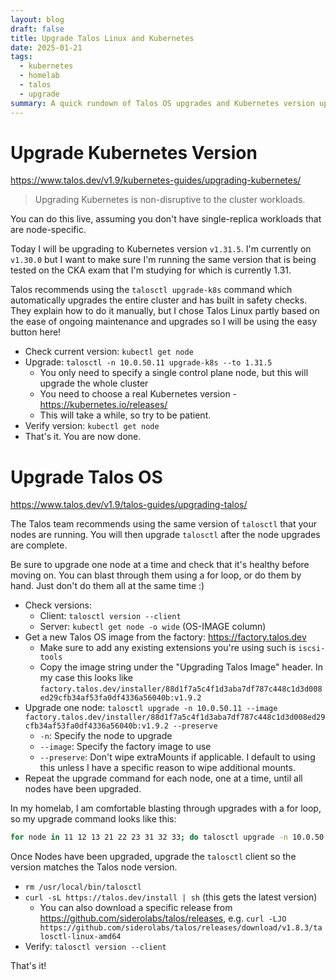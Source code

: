 ```yaml
---
layout: blog
draft: false
title: Upgrade Talos Linux and Kubernetes
date: 2025-01-21
tags:
  - kubernetes
  - homelab
  - talos
  - upgrade
summary: A quick rundown of Talos OS upgrades and Kubernetes version upgrades
---
```

# Upgrade Kubernetes Version
https://www.talos.dev/v1.9/kubernetes-guides/upgrading-kubernetes/

> Upgrading Kubernetes is non-disruptive to the cluster workloads.

You can do this live, assuming you don't have single-replica workloads that are node-specific.

Today I will be upgrading to Kubernetes version `v1.31.5`. I'm currently on `v1.30.0` but I want to make sure I'm running the same version that is being tested on the CKA exam that I'm studying for which is currently 1.31.

Talos recommends using the `talosctl upgrade-k8s` command which automatically upgrades the entire cluster and has built in safety checks. They explain how to do it manually, but I chose Talos Linux partly based on the ease of ongoing maintenance and upgrades so I will be using the easy button here!

- Check current version: `kubectl get node`
- Upgrade: `talosctl -n 10.0.50.11 upgrade-k8s --to 1.31.5`
  - You only need to specify a single control plane node, but this will upgrade the whole cluster
  - You need to choose a real Kubernetes version - https://kubernetes.io/releases/
  - This will take a while, so try to be patient.
- Verify version: `kubectl get node`
- That's it. You are now done.

# Upgrade Talos OS
https://www.talos.dev/v1.9/talos-guides/upgrading-talos/

The Talos team recommends using the same version of `talosctl` that your nodes are running. You will then upgrade `talosctl` after the node upgrades are complete.

Be sure to upgrade one node at a time and check that it's healthy before moving on. You can blast through them using a for loop, or do them by hand. Just don't do them all at the same time :)

- Check versions:
  - Client: `talosctl version --client`
  - Server: `kubectl get node -o wide` (OS-IMAGE column)
- Get a new Talos OS image from the factory: https://factory.talos.dev
  - Make sure to add any existing extensions you're using such is `iscsi-tools`
  - Copy the image string under the "Upgrading Talos Image" header. In my case this looks like `factory.talos.dev/installer/88d1f7a5c4f1d3aba7df787c448c1d3d008ed29cfb34af53fa0df4336a56040b:v1.9.2`
- Upgrade one node: `talosctl upgrade -n 10.0.50.11 --image factory.talos.dev/installer/88d1f7a5c4f1d3aba7df787c448c1d3d008ed29cfb34af53fa0df4336a56040b:v1.9.2 --preserve`
  - `-n`: Specify the node to upgrade
  - `--image`: Specify the factory image to use
  - `--preserve`: Don't wipe extraMounts if applicable. I default to using this unless I have a specific reason to wipe additional mounts.
- Repeat the upgrade command for each node, one at a time, until all nodes have been upgraded.

In my homelab, I am comfortable blasting through upgrades with a for loop, so my upgrade command looks like this:
```bash
for node in 11 12 13 21 22 23 31 32 33; do talosctl upgrade -n 10.0.50.$node --image factory.talos.dev/installer/88d1f7a5c4f1d3aba7df787c448c1d3d008ed29cfb34af53fa0df4336a56040b:v1.9.2 --preserve; done
```

Once Nodes have been upgraded, upgrade the `talosctl` client so the version matches the Talos node version.
- `rm /usr/local/bin/talosctl`
- `curl -sL https://talos.dev/install | sh` (this gets the latest version)
  - You can also download a specific release from https://github.com/siderolabs/talos/releases, e.g. `curl -LJO https://github.com/siderolabs/talos/releases/download/v1.8.3/talosctl-linux-amd64`
- Verify: `talosctl version --client`

That's it!